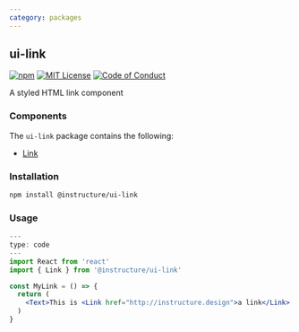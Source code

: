 ```yaml
---
category: packages
---
```


## ui-link

[![npm][npm]][npm-url]
[![MIT License][license-badge]][license]
[![Code of Conduct][coc-badge]][coc]

A styled HTML link component

### Components

The `ui-link` package contains the following:

- [Link](#Link)

### Installation

```sh
npm install @instructure/ui-link
```

### Usage

```jsx
---
type: code
---
import React from 'react'
import { Link } from '@instructure/ui-link'

const MyLink = () => {
  return (
    <Text>This is <Link href="http://instructure.design">a link</Link>!</Text>
  )
}
```

[npm]: https://img.shields.io/npm/v/@instructure/ui-link.svg
[npm-url]: https://npmjs.com/package/@instructure/ui-link
[license-badge]: https://img.shields.io/npm/l/instructure-ui.svg?style=flat-square
[license]: https://github.com/instructure/instructure-ui/blob/master/LICENSE.md
[coc-badge]: https://img.shields.io/badge/code%20of-conduct-ff69b4.svg?style=flat-square
[coc]: https://github.com/instructure/instructure-ui/blob/master/CODE_OF_CONDUCT.md
